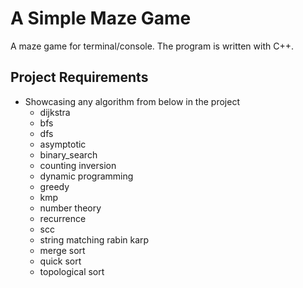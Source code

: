 # A Simple Maze Game
A maze game for terminal/console. The program is written with C++.

## Project Requirements
* Showcasing any algorithm from below in the project
    - dijkstra
    - bfs
    - dfs
    - asymptotic
    - binary_search
    - counting inversion
    - dynamic programming
    - greedy
    - kmp
    - number theory
    - recurrence
    - scc
    - string matching rabin karp
    - merge sort
    - quick sort
    - topological sort